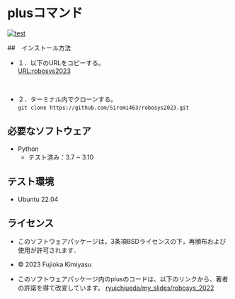 # plusコマンド
[![test](https://github.com/Siromi463/robosys2023/actions/workflows/test.yml/badge.svg)](https://github.com/Siromi463/robosys2023/actions/workflows/test.yml)





##　インストール方法
* １．以下のURLをコピーする。<br>
[URL:robosys2023](https://github.com/Siromi463/robosys2023.git)
<br>

* ２．ターミナル内でクローンする。<br>
`git clone https://github.com/Siromi463/robosys2023.git`





## 必要なソフトウェア
* Python
  * テスト済み：3.7 ~ 3.10

## テスト環境
* Ubuntu 22.04


## ライセンス

* このソフトウェアパッケージは，3条項BSDライセンスの下，再頒布および使用が許可されます．
* © 2023 Fujioka Kimiyasu


* このソフトウェアパッケージ内のplusのコードは、以下のリンクから、著者の許諾を得て改変しています。
[ryuichiueda/my_slides/robosys_2022](https://github.com/ryuichiueda/my_slides/tree/master/robosys_2022)


